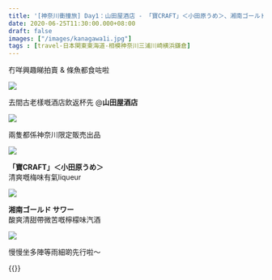 ```yaml
---
title: '[神奈川衝撞旅] Day1：山田屋酒店 - 「寶CRAFT」＜小田原うめ＞、湘南ゴールド サワー'
date: 2020-06-25T11:30:00.000+08:00
draft: false
images: ["/images/kanagawa1i.jpg"]
tags : [travel-日本関東東海道-相模神奈川三浦川崎横浜鎌倉]
---
```


冇咩興趣睇拍賣 & 條魚都食咗啦  

![](/images/kanagawa1i1.jpg)

去間古老樣嘅酒店飲返杯先 @**山田屋酒店**

![](/images/kanagawa1i.jpg)

兩隻都係神奈川限定販売出品

![](/images/kanagawa1i2.jpg)

**「寶CRAFT」＜小田原うめ＞**  
清爽嘅梅味有氣liqueur

![](/images/kanagawa1i3.jpg)

**湘南ゴールド サワー**  
酸爽清甜帶微苦嘅檸檬味汽酒

![](/images/kanagawa1i4.jpg)

慢慢坐多陣等雨細啲先行啦～


{{<kanagawa>}}
